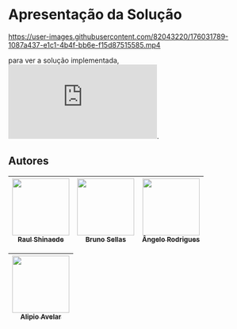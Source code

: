 # Apresentação da Solução

https://user-images.githubusercontent.com/82043220/176031789-1087a437-e1c1-4b4f-bb6e-f15d87515585.mp4

para ver a solução implementada, ![acesse o link](https://icei-puc-minas-pmv-ads.github.io/pmv-ads-2022-1-e1-proj-web-t9-filantropix/web/home/home.html).

## Autores

| [<img src="https://avatars.githubusercontent.com/u/82043220?v=4" width=115><br><sub>Raul Shinaede</sub>](https://github.com/RaulShinaede) | [<img src="https://avatars.githubusercontent.com/u/102563767?v=4" width=115><br><sub>Bruno Sellas</sub>](https://github.com/brunosellas) | [<img src="https://avatars.githubusercontent.com/u/101372729?v=4" width=115><br><sub>Ângelo Rodrigues</sub>](https://github.com/Angelorod27) |
| :---: | :---: | :---: |

| [<img src="https://avatars.githubusercontent.com/u/102556727?v=4" width=115><br><sub>Alipio Avelar</sub>](https://github.com/alipioavelar) |
| :---: |


